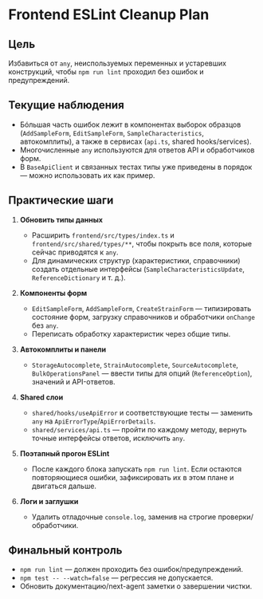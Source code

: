 # Frontend ESLint Cleanup Plan

## Цель
Избавиться от `any`, неиспользуемых переменных и устаревших конструкций, чтобы `npm run lint` проходил без ошибок и предупреждений.

## Текущие наблюдения
- Бóльшая часть ошибок лежит в компонентах выборок образцов (`AddSampleForm`, `EditSampleForm`, `SampleCharacteristics`, автокомплиты), а также в сервисах (`api.ts`, shared hooks/services).
- Многочисленные `any` используются для ответов API и обработчиков форм.
- В `BaseApiClient` и связанных тестах типы уже приведены в порядок — можно использовать их как пример.

## Практические шаги
1. **Обновить типы данных**
   - Расширить `frontend/src/types/index.ts` и `frontend/src/shared/types/**`, чтобы покрыть все поля, которые сейчас приводятся к `any`.
   - Для динамических структур (характеристики, справочники) создать отдельные интерфейсы (`SampleCharacteristicsUpdate`, `ReferenceDictionary` и т. д.).

2. **Компоненты форм**
   - `EditSampleForm`, `AddSampleForm`, `CreateStrainForm` — типизировать состояние форм, загрузку справочников и обработчики `onChange` без `any`.
   - Переписать обработку характеристик через общие типы.

3. **Автокомплиты и панели**
   - `StorageAutocomplete`, `StrainAutocomplete`, `SourceAutocomplete`, `BulkOperationsPanel` — ввести типы для опций (`ReferenceOption`), значений и API-ответов.

4. **Shared слои**
   - `shared/hooks/useApiError` и соответствующие тесты — заменить `any` на `ApiErrorType`/`ApiErrorDetails`.
   - `shared/services/api.ts` — пройти по каждому методу, вернуть точные интерфейсы ответов, исключить `any`.

5. **Поэтапный прогон ESLint**
   - После каждого блока запускать `npm run lint`. Если остаются повторяющиеся ошибки, зафиксировать их в этом плане и двигаться дальше.

6. **Логи и заглушки**
   - Удалить отладочные `console.log`, заменив на строгие проверки/обработчики.

## Финальный контроль
- `npm run lint` — должен проходить без ошибок/предупреждений.
- `npm test -- --watch=false` — регрессия не допускается.
- Обновить документацию/next-agent заметки о завершении чистки.

